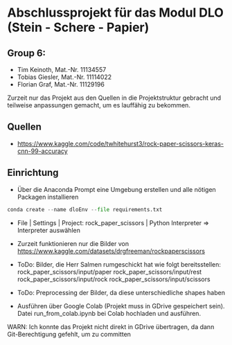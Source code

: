 # Abschlussprojekt für das Modul DLO (Stein - Schere - Papier)

## Group 6:
* Tim Keinoth, Mat.-Nr. 11134557
* Tobias Giesler, Mat.-Nr. 11114022
* Florian Graf, Mat.-Nr. 11129196

Zurzeit nur das Projekt aus den Quellen in die Projektstruktur gebracht und teilweise anpassungen gemacht, um es lauffähig zu bekommen.



## Quellen
* https://www.kaggle.com/code/twhitehurst3/rock-paper-scissors-keras-cnn-99-accuracy

## Einrichtung

* Über die Anaconda Prompt eine Umgebung erstellen und alle nötigen Packagen installieren
```python
conda create --name dloEnv --file requirements.txt
```

* File | Settings | Project: rock_paper_scissors | Python Interpreter => Interpreter auswählen

* Zurzeit funktionieren nur die Bilder von https://www.kaggle.com/datasets/drgfreeman/rockpaperscissors
* ToDo: Bilder, die Herr Salmen rumgeschickt hat wie folgt bereitsstellen:
rock_paper_scissors/input/paper
rock_paper_scissors/input/rest
rock_paper_scissors/input/rock
rock_paper_scissors/input/scissors
* ToDo: Preprocessing der Bilder, da diese unterschiedliche shapes haben


* Ausführen über Google Colab (Projekt muss in GDrive gespeichert sein). 
Datei run_from_colab.ipynb bei Colab hochladen und ausführen.

WARN: Ich konnte das Projekt nicht direkt in GDrive übertragen, da dann Git-Berechtigung gefehlt, um zu committen
